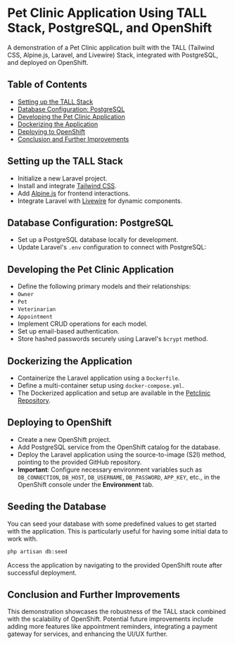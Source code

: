 # Pet Clinic Application Using TALL Stack, PostgreSQL, and OpenShift

A demonstration of a Pet Clinic application built with the TALL (Tailwind CSS, Alpine.js, Laravel, and Livewire) Stack, integrated with PostgreSQL, and deployed on OpenShift.

## Table of Contents

- [Setting up the TALL Stack](#setting-up-the-tall-stack)
- [Database Configuration: PostgreSQL](#database-configuration-postgresql)
- [Developing the Pet Clinic Application](#developing-the-pet-clinic-application)
- [Dockerizing the Application](#dockerizing-the-application)
- [Deploying to OpenShift](#deploying-to-openshift)
- [Conclusion and Further Improvements](#conclusion-and-further-improvements)

## Setting up the TALL Stack

- Initialize a new Laravel project.
- Install and integrate [Tailwind CSS](https://tailwindcss.com/).
- Add [Alpine.js](https://github.com/alpinejs/alpine) for frontend interactions.
- Integrate Laravel with [Livewire](https://laravel-livewire.com/) for dynamic components.

## Database Configuration: PostgreSQL

- Set up a PostgreSQL database locally for development.
- Update Laravel's `.env` configuration to connect with PostgreSQL:



## Developing the Pet Clinic Application

- Define the following primary models and their relationships:
- `Owner`
- `Pet`
- `Veterinarian`
- `Appointment`
- Implement CRUD operations for each model.
- Set up email-based authentication.
- Store hashed passwords securely using Laravel's `bcrypt` method.

## Dockerizing the Application

- Containerize the Laravel application using a `Dockerfile`.
- Define a multi-container setup using `docker-compose.yml`.
- The Dockerized application and setup are available in the [Petclinic Repository](https://github.com/arashkp/Petclinic).

## Deploying to OpenShift

- Create a new OpenShift project.
- Add PostgreSQL service from the OpenShift catalog for the database.
- Deploy the Laravel application using the source-to-image (S2I) method, pointing to the provided GitHub repository.
- **Important**: Configure necessary environment variables such as `DB_CONNECTION`, `DB_HOST`, `DB_USERNAME`, `DB_PASSWORD`, `APP_KEY`, etc., in the OpenShift console under the **Environment** tab.

## Seeding the Database

You can seed your database with some predefined values to get started with the application. This is particularly useful for having some initial data to work with.

```bash
php artisan db:seed
```

Access the application by navigating to the provided OpenShift route after successful deployment.

## Conclusion and Further Improvements

This demonstration showcases the robustness of the TALL stack combined with the scalability of OpenShift. Potential future improvements include adding more features like appointment reminders, integrating a payment gateway for services, and enhancing the UI/UX further.
